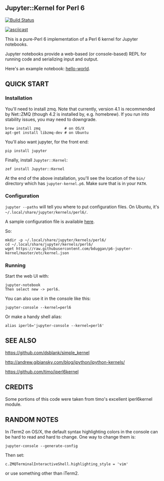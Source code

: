 Jupyter::Kernel for Perl 6
----------------
[![Build Status](https://travis-ci.org/bduggan/p6-jupyter-kernel.svg)](https://travis-ci.org/bduggan/p6-jupyter-kernel)

[![asciicast](https://asciinema.org/a/rdezRa5QQMbxi4L5D5zEtj6Y0.png)](https://asciinema.org/a/rdezRa5QQMbxi4L5D5zEtj6Y0?autoplay=1)

This is a pure-Perl 6 implementation of a Perl 6 kernel for Jupyter notebooks.

Jupyter notebooks provide a web-based (or console-based) REPL for running
code and serializing input and output.

Here's an example notebook: [hello-world](eg/hello-world.ipynb).

QUICK START
-----------

### Installation
You'll need to install zmq.  Note that currently, version 4.1 is
recommended by Net::ZMQ (though 4.2 is installed by, e.g. homebrew).
If you run into stability issues, you may need to downgrade.

```
brew install zmq           # on OS/X
apt-get install libzmq-dev # on Ubuntu
```

You'll also want jupyter, for the front end:

```
pip install jupyter
```

Finally, install `Jupyter::Kernel`:

```
zef install Jupyter::Kernel
```

At the end of the above installation, you'll see the location
of the `bin/` directory which has `jupyter-kernel.p6`.  Make
sure that is in your `PATH`.

### Configuration
`jupyter --paths` will tell you where to put configuration
files.  On Ubuntu, it's `~/.local/share/jupyter/kernels/perl6/`.

A sample configuration file is available [here](https://github.com/bduggan/p6-jupyter-kernel/blob/master/etc/kernel.json).

So:
```
mkdir -p ~/.local/share/jupyter/kernels/perl6/
cd ~/.local/share/jupyter/kernels/perl6/
wget https://raw.githubusercontent.com/bduggan/p6-jupyter-kernel/master/etc/kernel.json
```

### Running
Start the web UI with:
```
jupyter-notebook
Then select new -> perl6.
```

You can also use it in the console like this:
```
jupyter-console --kernel=perl6
```

Or make a handy shell alias:

```
alias iperl6='jupyter-console --kernel=perl6'
```

SEE ALSO
--------

https://github.com/dsblank/simple_kernel

http://andrew.gibiansky.com/blog/ipython/ipython-kernels/

https://github.com/timo/iperl6kernel

CREDITS
--------
Some portions of this code were taken from timo's excellent
iperl6kernel module.

RANDOM NOTES
-------------
In iTerm2 on OS/X, the default syntax highlighting colors in the
console can be hard to read and hard to change.  One way to change
them is:
```
jupyter-console --generate-config
```
Then set:
```
c.ZMQTerminalInteractiveShell.highlighting_style = 'vim'
```
or use something other than iTerm2.
